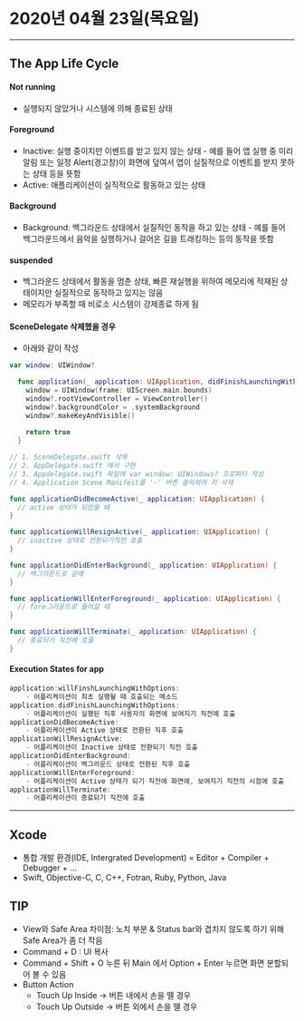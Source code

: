 # 2020년 04월 23일(목요일)

-----



## The App Life Cycle

#### Not running

* 실행되지 않았거나 시스템에 의해 종료된 상태

#### Foreground

* Inactive: 실행 중이지만 이벤트를 받고 있지 않는 상태 - 예를 들어 앱 실행 중 미리 알림 또는 일정 Alert(경고창)이 화면에 덮여서 앱이 실질적으로 이벤트를 받지 못하는 상태 등을 뜻함
* Active: 애플리케이션이 실직적으로 활동하고 있는 상태

#### Background

* Background: 백그라운드 상태에서 실질적인 동작을 하고 있는 상태 - 예를 들어 백그라운드에서 음악을 실행하거나 걸어온 길을 트래킹하는 등의 동작을 뜻함

#### suspended

* 백그라운드 상태에서 활동을 멈춘 상태, 빠른 재실행을 위하여 메모리에 적재된 상태이지만 실질적으로 동작하고 있지는 않음 
* 메모리가 부족할 때 비로소 시스템이 강제종료 하게 됨

#### SceneDelegate 삭제했을 경우

* 아래와 같이 작성

```swift
var window: UIWindow?

  func application(_ application: UIApplication, didFinishLaunchingWithOptions launchOptions: [UIApplication.LaunchOptionsKey: Any]?) -> Bool {
    window = UIWindow(frame: UIScreen.main.bounds)
    window?.rootViewController = ViewController()
    window?.backgroundColor = .systemBackground
    window?.makeKeyAndVisible()
    
    return true
  }
```

```swift
// 1. SceneDelegate.swift 삭제
// 2. AppDelegate.swift 에서 구현
// 3. Appdelegate.swift 파일에 var window: UIWindows? 프로퍼티 작성
// 4. Application Scene Manifest를 '-' 버튼 클릭하여 키 삭제

func applicationDidBecomeActive(_ application: UIApplication) {
  // active 상태가 되었을 때
}

func applicationWillResignActive(_ application: UIApplication) {
  // inactive 상태로 전환되기직전 호출
}

func applicationDidEnterBackground(_ application: UIApplication) {
  // 백그라운드로 갈때
}

func applicationWillEnterForeground(_ application: UIApplication) {
  // fore그라운드로 들어갈 때
}

func applicationWillTerminate(_ application: UIApplication) {
  // 종료되기 직전에 호출
}
```

#### Execution States for app

```swift
application:willFinshLaunchingWithOptions:
	- 어플리케이션이 최초 실행될 때 호출되는 메소드
application:didFinishLaunchingWithOptions:
	- 어플리케이션이 실행된 직후 사용자의 화면에 보여지기 직전에 호출
applicationDidBecomeActive:
	- 어플리케이션이 Active 상태로 전환된 직후 호출
applicationWillResignActive:
	- 어플리케이션이 Inactive 상태로 전환되기 직전 호출
applicationDidEnterBackground:
	- 어플리케이션이 백그라운드 상태로 전환된 직후 호출
applicationWillEnterForeground:
	- 어플리케이션이 Active 상태가 되기 직전에 화면에, 보여지기 직전의 시점에 호출
applicationWillTerminate:
	- 어플리케이션이 종료되기 직전에 호출
```

-----

## Xcode

* 통합 개발 환경(IDE, Intergrated Development) = Editor + Compiler + Debugger + ...
* Swift, Objective-C, C, C++, Fotran, Ruby, Python, Java

## TIP

* View와 Safe Area 차이점: 노치 부분 & Status bar와 겹치지 않도록 하기 위해 Safe Area가 좀 더 작음
* Command + D : UI 복사
* Command + Shift + O 누른 뒤 Main 에서 Option + Enter 누르면 화면 분할되어 볼 수 있음
* Button Action
	* Touch Up Inside -> 버튼 내에서 손을 뗄 경우
	* Touch Up Outside -> 버튼 외에서 손을 뗄 경우












